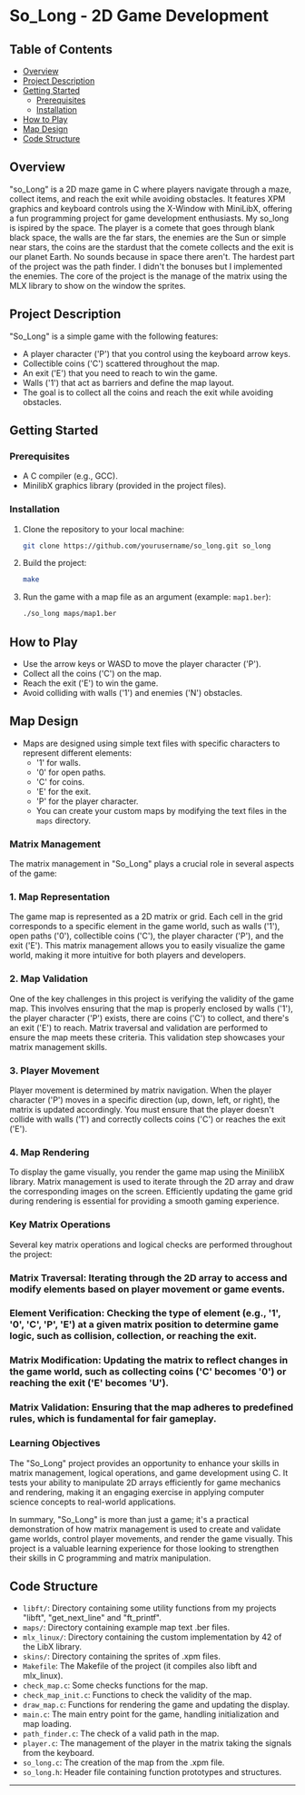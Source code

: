 # So_Long - 2D Game Development

## Table of Contents
- [Overview](#overview)
- [Project Description](#project-description)
- [Getting Started](#getting-started)
  - [Prerequisites](#prerequisites)
  - [Installation](#installation)
- [How to Play](#how-to-play)
- [Map Design](#map-design)
- [Code Structure](#code-structure)

## Overview
"so_Long" is a 2D maze game in C where players navigate through a maze, collect items, and reach the exit while avoiding obstacles. It features XPM graphics and keyboard controls using the X-Window with MiniLibX, offering a fun programming project for game development enthusiasts.
My so_long is ispired by the space. The player is a comete that goes through blank black space, the walls are the far stars, the enemies are the Sun or simple near stars, the coins are the stardust that the comete collects and the exit is our planet Earth. No sounds because in space there aren't.
The hardest part of the project was the path finder.
I didn't the bonuses but I implemented the enemies.
The core of the project is the manage of the matrix using the MLX library to show on the window the sprites.

## Project Description
"So_Long" is a simple game with the following features:
- A player character ('P') that you control using the keyboard arrow keys.
- Collectible coins ('C') scattered throughout the map.
- An exit ('E') that you need to reach to win the game.
- Walls ('1') that act as barriers and define the map layout.
- The goal is to collect all the coins and reach the exit while avoiding obstacles.

## Getting Started

### Prerequisites
- A C compiler (e.g., GCC).
- MinilibX graphics library (provided in the project files).

### Installation
1. Clone the repository to your local machine:
   ```sh
   git clone https://github.com/yourusername/so_long.git so_long
   ```

2. Build the project:
   ```sh
   make
   ```

3. Run the game with a map file as an argument (example: `map1.ber`):
   ```sh
   ./so_long maps/map1.ber
   ```

## How to Play
- Use the arrow keys or WASD to move the player character ('P').
- Collect all the coins ('C') on the map.
- Reach the exit ('E') to win the game.
- Avoid colliding with walls ('1') and enemies ('N') obstacles.

## Map Design
- Maps are designed using simple text files with specific characters to represent different elements:
  - '1' for walls.
  - '0' for open paths.
  - 'C' for coins.
  - 'E' for the exit.
  - 'P' for the player character.
  - You can create your custom maps by modifying the text files in the `maps` directory.


### Matrix Management
The matrix management in "So_Long" plays a crucial role in several aspects of the game:

### 1. Map Representation
The game map is represented as a 2D matrix or grid. Each cell in the grid corresponds to a specific element in the game world, such as walls ('1'), open paths ('0'), collectible coins ('C'), the player character ('P'), and the exit ('E').
This matrix management allows you to easily visualize the game world, making it more intuitive for both players and developers.
### 2. Map Validation
One of the key challenges in this project is verifying the validity of the game map. This involves ensuring that the map is properly enclosed by walls ('1'), the player character ('P') exists, there are coins ('C') to collect, and there's an exit ('E') to reach.
Matrix traversal and validation are performed to ensure the map meets these criteria. This validation step showcases your matrix management skills.
### 3. Player Movement
Player movement is determined by matrix navigation. When the player character ('P') moves in a specific direction (up, down, left, or right), the matrix is updated accordingly. You must ensure that the player doesn't collide with walls ('1') and correctly collects coins ('C') or reaches the exit ('E').
### 4. Map Rendering
To display the game visually, you render the game map using the MinilibX library. Matrix management is used to iterate through the 2D array and draw the corresponding images on the screen.
Efficiently updating the game grid during rendering is essential for providing a smooth gaming experience.
### Key Matrix Operations
Several key matrix operations and logical checks are performed throughout the project:

### Matrix Traversal: Iterating through the 2D array to access and modify elements based on player movement or game events.

### Element Verification: Checking the type of element (e.g., '1', '0', 'C', 'P', 'E') at a given matrix position to determine game logic, such as collision, collection, or reaching the exit.

### Matrix Modification: Updating the matrix to reflect changes in the game world, such as collecting coins ('C' becomes '0') or reaching the exit ('E' becomes 'U').

### Matrix Validation: Ensuring that the map adheres to predefined rules, which is fundamental for fair gameplay.

### Learning Objectives
The "So_Long" project provides an opportunity to enhance your skills in matrix management, logical operations, and game development using C. It tests your ability to manipulate 2D arrays efficiently for game mechanics and rendering, making it an engaging exercise in applying computer science concepts to real-world applications.

In summary, "So_Long" is more than just a game; it's a practical demonstration of how matrix management is used to create and validate game worlds, control player movements, and render the game visually. This project is a valuable learning experience for those looking to strengthen their skills in C programming and matrix manipulation.


## Code Structure
- `libft/`: Directory containing some utility functions from my projects "libft", "get_next_line" and "ft_printf".
- `maps/`: Directory containing example map text .ber files.
- `mlx_linux/`: Directory containing the custom implementation by 42 of the LibX library.
- `skins/`: Directory containing the sprites of .xpm files.
- `Makefile`: The Makefile of the project (it compiles also libft and mlx_linux).
- `check_map.c`: Some checks functions for the map.
- `check_map_init.c`: Functions to check the validity of the map.
- `draw_map.c`: Functions for rendering the game and updating the display.
- `main.c`: The main entry point for the game, handling initialization and map loading.
- `path_finder.c`: The check of a valid path in the map.
- `player.c`: The management of the player in the matrix taking the signals from the keyboard.
- `so_long.c`: The creation of the map from the .xpm file.
- `so_long.h`: Header file containing function prototypes and structures.

---
